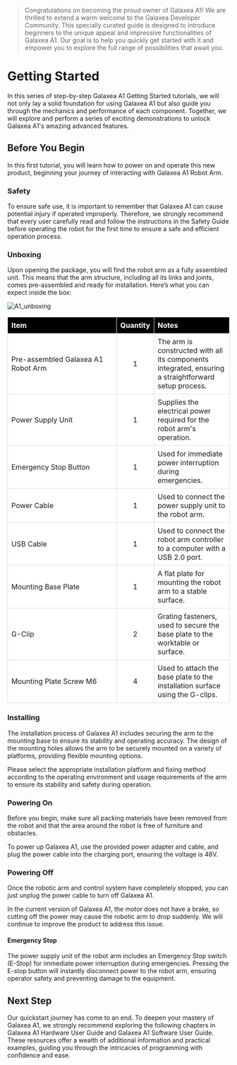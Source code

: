 > Congratulations on becoming the proud owner of Galaxea A1! We are thrilled to extend a warm welcome to the Galaxea Developer Community. This specially curated guide is designed to introduce beginners to the unique appeal and impressive functionalities of Galaxea A1. Our goal is to help you quickly get started with it and empower you to explore the full range of possibilities that await you.

# Getting Started

In this series of step-by-step Galaxea A1 Getting Started tutorials, we will not only lay a solid foundation for using Galaxea A1 but also guide you through the mechanics and performance of each component. Together, we will explore and perform a series of exciting demonstrations to unlock Galaxea A1's amazing advanced features.

## Before You Begin

In this first tutorial, you will learn how to power on and operate this new product, beginning your journey of interacting with Galaxea A1 Robot Arm.

### Safety

To ensure safe use, it is important to remember that Galaxea A1 can cause potential injury if operated improperly. Therefore, we strongly recommend that every user carefully read and follow the instructions in the Safety Guide before operating the robot for the first time to ensure a safe and efficient operation process.

### Unboxing

Upon opening the package, you will find the robot arm as a fully assembled unit. This means that the arm structure, including all its links and joints, comes pre-assembled and ready for installation. Here’s what you can expect inside the box:

![A1_unboxing](assets/A1_unboxing.png)

<table style="border-collapse: collapse; width: 100%;">
    <thead>
        <tr style="background-color: black; color: white; text-align: left;">
            <th style="vertical-align: middle; padding: 8px; border: 1px solid #ddd; width: 230px;">Item</th>
            <th style="vertical-align: middle; padding: 8px; border: 1px solid #ddd; text-align: center;">Quantity</th>
            <th style="vertical-align: middle; padding: 8px; border: 1px solid #ddd;">Notes</th>
        </tr>
    </thead>
    <tbody>
        <tr style="background-color: white;">
            <td style="vertical-align: middle; padding: 8px; border: 1px solid #ddd;">Pre-assembled Galaxea A1 Robot Arm</td>
            <td style="vertical-align: middle; padding: 8px; border: 1px solid #ddd; text-align: center;">1</td>
            <td style="vertical-align: middle; padding: 8px; border: 1px solid #ddd;">The arm is constructed with all its components integrated, ensuring a straightforward setup process.</td>
        </tr>
        <tr style="background-color: white;">
            <td style="vertical-align: middle; padding: 8px; border: 1px solid #ddd;">Power Supply Unit</td>
            <td style="vertical-align: middle; padding: 8px; border: 1px solid #ddd; text-align: center;">1</td>
            <td style="vertical-align: middle; padding: 8px; border: 1px solid #ddd;">Supplies the electrical power required for the robot arm's operation.</td>
        </tr>
        <tr style="background-color: white;">
            <td style="vertical-align: middle; padding: 8px; border: 1px solid #ddd;">Emergency Stop Button</td>
            <td style="vertical-align: middle; padding: 8px; border: 1px solid #ddd; text-align: center;">1</td>
            <td style="vertical-align: middle; padding: 8px; border: 1px solid #ddd;">Used for immediate power interruption during emergencies.</td>
        </tr>
        <tr style="background-color: white;">
            <td style="vertical-align: middle; padding: 8px; border: 1px solid #ddd;">Power Cable</td>
            <td style="vertical-align: middle; padding: 8px; border: 1px solid #ddd; text-align: center;">1</td>
            <td style="vertical-align: middle; padding: 8px; border: 1px solid #ddd;">Used to connect the power supply unit to the robot arm.</td>
        </tr>
        <tr style="background-color: white;">
            <td style="vertical-align: middle; padding: 8px; border: 1px solid #ddd;">USB Cable</td>
            <td style="vertical-align: middle; padding: 8px; border: 1px solid #ddd; text-align: center;">1</td>
            <td style="vertical-align: middle; padding: 8px; border: 1px solid #ddd;">Used to connect the robot arm controller to a computer with a USB 2.0 port.</td>
        </tr>
        <tr style="background-color: white;">
            <td style="vertical-align: middle; padding: 8px; border: 1px solid #ddd;">Mounting Base Plate</td>
            <td style="vertical-align: middle; padding: 8px; border: 1px solid #ddd; text-align: center;">1</td>
            <td style="vertical-align: middle; padding: 8px; border: 1px solid #ddd;">A flat plate for mounting the robot arm to a stable surface.</td>
        </tr>
        <tr style="background-color: white;">
            <td style="vertical-align: middle; padding: 8px; border: 1px solid #ddd;">G-Clip</td>
            <td style="vertical-align: middle; padding: 8px; border: 1px solid #ddd; text-align: center;">2</td>
            <td style="vertical-align: middle; padding: 8px; border: 1px solid #ddd;">Grating fasteners, used to secure the base plate to the worktable or surface.</td>
        </tr>
        <tr style="background-color: white;">
            <td style="vertical-align: middle; padding: 8px; border: 1px solid #ddd;">Mounting Plate Screw M6</td>
            <td style="vertical-align: middle; padding: 8px; border: 1px solid #ddd; text-align: center;">4</td>
            <td style="vertical-align: middle; padding: 8px; border: 1px solid #ddd;">Used to attach the base plate to the installation surface using the G-clips.</td>
        </tr>
    </tbody>
</table>


### Installing

The installation process of Galaxea A1 includes securing the arm to the mounting base to ensure its stability and operating accuracy. The design of the mounting holes allows the arm to be securely mounted on a variety of platforms, providing flexible mounting options.

Please select the appropriate installation platform and fixing method according to the operating environment and usage requirements of the arm to ensure its stability and safety during operation.

### Powering On

Before you begin, make sure all packing materials have been removed from the robot and that the area around the robot is free of furniture and obstacles.

To power up Galaxea A1, use the provided power adapter and cable, and plug the power cable into the charging port, ensuring the voltage is 48V.

### Powering Off

Once the robotic arm and control system have completely stopped, you can just unplug the power cable to turn off Galaxea A1.

In the current version of Galaxea A1, the motor does not have a brake, so cutting off the power may cause the robotic arm to drop suddenly. We will continue to improve the product to address this issue.

#### Emergency Stop

The power supply unit of the robot arm includes an Emergency Stop switch (E-Stop) for immediate power interruption during emergencies. Pressing the E-stop button will instantly disconnect power to the robot arm, ensuring operator safety and preventing damage to the equipment.

## Next Step

Our quickstart journey has come to an end. To deepen your mastery of Galaxea A1, we strongly recommend exploring the following chapters in Galaxea A1 Hardware User Guide and Galaxea A1 Software User Guide.  These resources offer a wealth of additional information and practical examples, guiding you through the intricacies of programming with confidence and ease.
